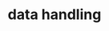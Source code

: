 ---
layout : folder
title : data handling
description : 데이터 다루기
has_children: true
nav_order : 3
---
